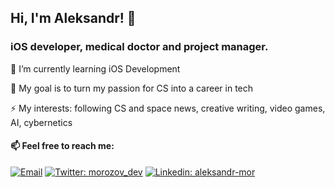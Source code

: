 ## Hi, I'm Aleksandr! 👋

### iOS developer, medical doctor and project manager.

🌱  I’m currently learning iOS Development 
 
🔭  My goal is to turn my passion for CS into a career in tech

⚡ My interests: following CS and space news, creative writing, video games, AI, cybernetics
 
#### 📫  Feel free to reach me:
[![Email](https://img.shields.io/badge/Email-%40dr.morozov.dev@gmail.com%20-blue)](mailto:dr.morozov.dev@gmail.com?)
[![Twitter: morozov_dev](https://img.shields.io/twitter/follow/morozov_dev?style=social)](https://twitter.com/morozov_dev)
[![Linkedin: aleksandr-mor](https://img.shields.io/badge/-aleksandrmor-blue?style=flat-square&logo=Linkedin&logoColor=white&link=https://www.linkedin.com/in/aleksandr-mor/)](https://www.linkedin.com/in/aleksandr-mor/)
